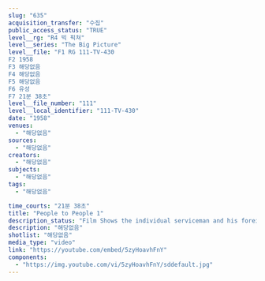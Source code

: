 ```yaml
---
slug: "635"
acquisition_transfer: "수집"
public_access_status: "TRUE"
level__rg: "R4 빅 픽쳐"
level__series: "The Big Picture"
level__file: "F1 RG 111-TV-430
F2 1958
F3 해당없음
F4 해당없음
F5 해당없음
F6 유성
F7 21분 38초"
level__file_number: "111"
level__local_identifier: "111-TV-430"
date: "1958"
venues: 
  - "해당없음"
sources: 
  - "해당없음"
creators: 
  - "해당없음"
subjects: 
  - "해당없음"
tags: 
  - "해당없음"

time_courts: "21분 38초"
title: "People to People 1"
description_status: "Film Shows the individual serviceman and his foreign allies cementing international bonds of friendship on a [people-to-people[ basis."
description: "해당없음"
shotlist: "해당없음"
media_type: "video"
link: "https://youtube.com/embed/5zyHoavhFnY"
components: 
  - "https://img.youtube.com/vi/5zyHoavhFnY/sddefault.jpg"
---
```

